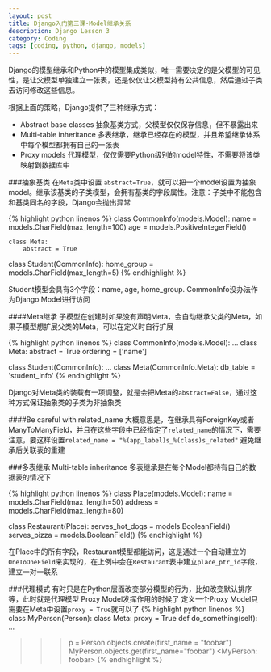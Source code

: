 ```yaml
---
layout: post
title: Django入门第三课-Model继承关系 
description: Django Lesson 3
category: Coding
tags: [coding, python, django, models]
---
```


Django的模型继承和Python中的模型集成类似，唯一需要决定的是父模型的可见性，是让父模型单独建立一张表，还是仅仅让父模型持有公共信息，然后通过子类去访问修改这些信息。

根据上面的策略，Django提供了三种继承方式：

- Abstract base classes 抽象基类方式，父模型仅仅保存信息，但不暴露出来
- Multi-table inheritance 多表继承，继承已经存在的模型，并且希望继承体系中每个模型都拥有自己的一张表
- Proxy models 代理模型，仅仅需要Python级别的model特性，不需要将该类映射到数据库中

###抽象基类
在`Meta`类中设置 `abstract=True`，就可以把一个model设置为抽象model。继承该基类的子类模型，会拥有基类的字段属性。注意：子类中不能包含和基类同名的字段，Django会抛出异常

{% highlight python linenos %}
class CommonInfo(models.Model):
	name = models.CharField(max_length=100)
	age = models.PositiveIntegerField()

	class Meta:
		abstract = True

class Student(CommonInfo):
	home_group = models.CharField(max_length=5)
{% endhighlight %}

Student模型会具有3个字段：name, age, home_group. CommonInfo没办法作为Django Model进行访问

####Meta继承
子模型在创建时如果没有声明Meta，会自动继承父类的Meta，如果子模型想扩展父类的Meta，可以在定义时自行扩展

{% highlight python linenos %}
class CommonInfo(models.Model):
    ...
    class Meta:
        abstract = True
        ordering = ['name']

class Student(CommonInfo):
    ...
    class Meta(CommonInfo.Meta):
        db_table = 'student_info'
{% endhighlight %}

Django对Meta类的装载有一项调整，就是会把Meta的`abstract=False`，通过这种方式保证抽象类的子类为非抽象类

####Be careful with related_name
大概意思是，在继承具有ForeignKey或者ManyToManyField，并且在这些字段中已经指定了`related_name`的情况下，需要注意，要这样设置`related_name = "%(app_label)s_%(class)s_related"` 避免继承后关联表的重建

###多表继承 Multi-table inheritance
多表继承是在每个Model都持有自己的数据表的情况下

{% highlight python linenos %}
class Place(models.Model):
    name = models.CharField(max_length=50)
    address = models.CharField(max_length=80)

class Restaurant(Place):
    serves_hot_dogs = models.BooleanField()
    serves_pizza = models.BooleanField()
{% endhighlight %}

在Place中的所有字段，Restaurant模型都能访问，这是通过一个自动建立的`OneToOneField`来实现的，在上例中会在`Restaurant`表中建立`place_ptr_id`字段，建立一对一联系

###代理模式
有时只是在Python层面改变部分模型的行为，比如改变默认排序等，此时就是代理模型 Proxy Model发挥作用的时候了
定义一个Proxy Model只需要在Meta中设置`proxy = True`就可以了
{% highlight python linenos %}
class MyPerson(Person):
	class Meta:
		proxy = True
	def do_something(self):
		...

>>> p = Person.objects.create(first_name = "foobar")
>>> MyPerson.objects.get(first_name="foobar")
<MyPerson: foobar>
{% endhighlight %}
